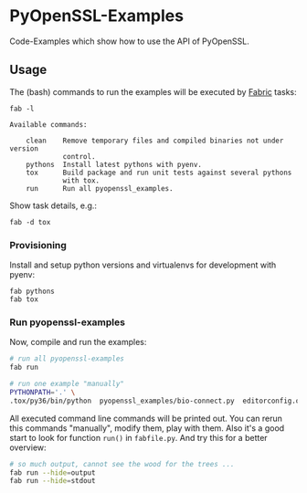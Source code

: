 # PyOpenSSL-Examples

Code-Examples which show how to use the API of PyOpenSSL.

## Usage

The (bash) commands to run the examples will be executed by [Fabric][1] tasks:

```
fab -l

Available commands:

    clean    Remove temporary files and compiled binaries not under version
             control.
    pythons  Install latest pythons with pyenv.
    tox      Build package and run unit tests against several pythons
             with tox.
    run      Run all pyopenssl_examples.
```

Show task details, e.g.:
```
fab -d tox
```


### Provisioning

Install and setup python versions and virtualenvs for development with pyenv:
```
fab pythons
fab tox
```

### Run pyopenssl-examples

Now, compile and run the examples:
```bash
# run all pyopenssl-examples
fab run

# run one example "manually"
PYTHONPATH='.' \
.tox/py36/bin/python  pyopenssl_examples/bio-connect.py  editorconfig.org
```

All executed command line commands will be printed out.  You can rerun this
commands "manually", modify them, play with them.  Also it's a good start to
look for function `run()` in `fabfile.py`. And try this for a better
overview:

```bash
# so much output, cannot see the wood for the trees ...
fab run --hide=output
fab run --hide=stdout
```

[1]: http://docs.fabfile.org
